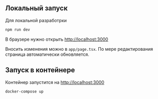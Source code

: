 
## Локальный запуск

Для локальной разработрки

```bash
npm run dev
```

В браузере нужно открыть [http://localhost:3000](http://localhost:3000)

Вносить изменения можно в `app/page.tsx`. По мере редактирования страница автоматически обновляется.

## Запуск в контейнере

Контейнер запустится на [http://localhost:3000](http://localhost:3000)

```bash
docker-compose up
```
